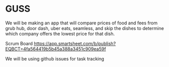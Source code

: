 # GUSS
We will be making an app that will compare prices of food and fees from grub hub, door dash, uber eats, seamless, and skip the dishes to determine which company offers the lowest price for that dish. 

Scrum Board
https://app.smartsheet.com/b/publish?EQBCT=4fa564419b5b45a388a3451c909ea59f

We will be using github issues for task tracking
